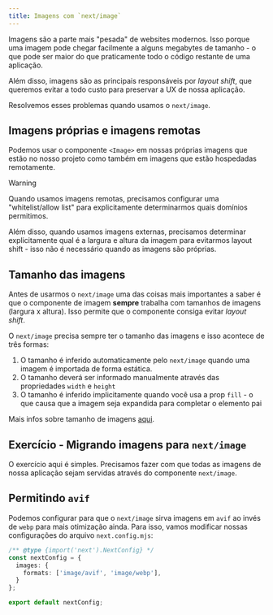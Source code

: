 ```yaml
---
title: Imagens com `next/image`
---
```



Imagens são a parte mais "pesada" de websites modernos. Isso porque uma imagem pode chegar facilmente a alguns megabytes de tamanho - o que pode ser maior do que praticamente todo o código restante de uma aplicação.

Além disso, imagens são as principais responsáveis por *layout shift*, que queremos evitar a todo custo para preservar a UX de nossa aplicação.

Resolvemos esses problemas quando usamos o `next/image`.

## Imagens próprias e imagens remotas

Podemos usar o componente `<Image>` em nossas próprias imagens que estão no nosso projeto como também em imagens que estão hospedadas remotamente.

>[!WARNING]
> Quando usamos imagens remotas, precisamos configurar uma "whitelist/allow list" para explicitamente determinarmos quais domínios permitimos.
>
> Além disso, quando usamos imagens externas, precisamos determinar explicitamente qual é a largura e altura da imagem para evitarmos layout shift - isso não é necessário quando as imagens são próprias.

## Tamanho das imagens

Antes de usarmos o `next/image` uma das coisas mais importantes a saber é que o componente de imagem **sempre** trabalha com tamanhos de imagens (largura x altura). Isso permite que o componente consiga evitar *layout shift*.

O `next/image` precisa sempre ter o tamanho das imagens e isso acontece de três formas:

1. O tamanho é inferido automaticamente pelo `next/image` quando uma imagem é importada de forma estática.
2. O tamanho deverá ser informado manualmente através das propriedades `width` e `height`
3. O tamanho é inferido implicitamente quando você usa a prop `fill` - o que causa que a imagem seja expandida para completar o elemento pai

Mais infos sobre tamanho de imagens [aqui](https://nextjs.org/docs/app/building-your-application/optimizing/images#image-sizing).

## Exercício - Migrando imagens para `next/image`

O exercício aqui é simples. Precisamos fazer com que todas as imagens de nossa aplicação sejam servidas através do componente `next/image`.

## Permitindo `avif`

Podemos configurar para que o `next/image` sirva imagens em `avif` ao invés de `webp` para mais otimização ainda. Para isso, vamos modificar nossas configurações do arquivo `next.config.mjs`:

```typescript title="next.config.mjs"
/** @type {import('next').NextConfig} */
const nextConfig = {
  images: {
    formats: ['image/avif', 'image/webp'],
  }
};

export default nextConfig;
```
